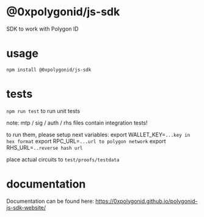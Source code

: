 # @0xpolygonid/js-sdk

SDK to work with Polygon ID


# usage 

`npm install @0xpolygonid/js-sdk`

# tests

`npm run test` to run unit tests

note: mtp / sig / auth / rhs files contain integration tests!

to run them, please setup next variables:
export WALLET_KEY=`...key in hex format`
export RPC_URL=`...url to polygon network`
export RHS_URL=`..reverse hash url`

place actual circuits to `test/proofs/testdata`

# documentation

Documentation can be found here: https://0xpolygonid.github.io/polygonid-js-sdk-website/
